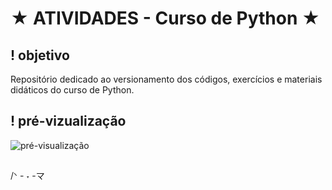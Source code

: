 # ★ ATIVIDADES - Curso de Python ★

## ! objetivo 
Repositório dedicado ao versionamento dos códigos, exercícios e materiais didáticos do curso de Python.

## ! pré-vizualização
![pré-visualização](https://github.com/user-attachments/assets/63f61a69-87e2-472d-ac8e-266df1ec23b5)

##

/ᐠ - ˕ -マ
